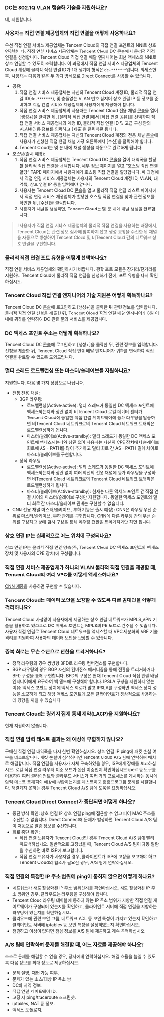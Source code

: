 ### DC는 802.1Q VLAN 캡슐화 기술을 지원하나요?

네, 지원합니다.

### 사용자는 직접 연결 제공업체의 직접 연결을 어떻게 사용하나요?

우선 직접 연결 서비스 제공업체는 Tencent Cloud의 직접 연결 포인트와 NNI로 상호 연결합니다. 직접 연결 서비스 제공업체는 Tencent Cloud DC [콘솔](https://console.cloud.tencent.com/dc/dc)에서 물리적 직접 연결을 신청합니다. Tencent Cloud 직접 연결 배달 엔지니어는 회선 액세스와 NNI로 상호 연결할 수 있도록 조력합니다. 이 과정에서 직접 연결 서비스 제공업체의 Tencent Cloud 계정에 물리적 직접 연결 ID가 1개 생기며 형식은 `dc-*******`입니다.
액세스한 후, 사용자는 다음과 같은 두 가지 방식으로 Direct Connect를 사용할 수 있습니다.

- 공유:
  1. 직접 연결 서비스 제공업체는 자신의 Tencent Cloud 계정 ID, 물리적 직접 연결 ID(`dc-*******`), 및 충돌없는 VLAN 번호 심지어 상호 연결 IP 등 정보를 준비하고 직접 연결 서비스 제공업체의 사용자에게 제공해야 합니다.
  2. 직접 연결 서비스 제공업체의 사용자는 Tencent Cloud 전용 채널 [콘솔](https://console.cloud.tencent.com/dc/dcConn)을 열어 [생성+]을 클릭한 뒤, [물리적 직접 연결]에서 [직접 연결 공유]를 선택하여 직접 연결 서비스 제공업체의 계정 ID, 물리적 직접 연결 ID 및 고급 구성 안의 VLANID 등 정보를 입력하고 [제출]을 클릭하면 됩니다.
  3. 직접 연결 서비스 제공업체는 자신의 Tencent Cloud 계정의 전용 채널 [콘솔](https://console.cloud.tencent.com/dc/dcConn)에 사용자가 신청한 직접 연결 채널 가장 오른쪽에서 [수신]을 클릭해야 합니다.
  4. Tencent Cloud는 몇 분 내에 채널 생성을 자동으로 완료하게 됩니다.
- 호스팅(출시 예정): 
  1. 직접 연결 서비스 제공업체는 Tencent Cloud DC [콘솔](https://console.cloud.tencent.com/dc/dc)을 열어 대역폭을 할당할 물리적 직접 연결을 선택합니다. 세부 정보 페이지를 열고 “호스팅 직접 연결 할당” TAPD 페이지에서 사용자에게 호스팅 직접 연결을 할당합니다. 이 과정에서 직접 연결 서비스 제공업체는 사용자의 Tencent Cloud 계정 ID, VLAN, 대역폭, 상호 연결 IP 등을 입력해야 합니다.
  2. 사용자는 Tencent Cloud DC [콘솔](https://console.cloud.tencent.com/dc/dc)을 열고 물리적 직접 연결 리스트 페이지에서 직접 연결 서비스 제공업체가 할당한 호스팅 직접 연결을 찾아 관련 정보를 확인한 뒤, [수신]을 클릭합니다.
  3. 사용자가 채널을 생성하면, Tencent Cloud는 몇 분 내에 채널 생성을 완료합니다.
>! 사용자가 직접 연결 서비스 제공업체의 물리적 직접 연결을 사용하는 과정에서, Tencent Cloud는 관련 정보 심사에 참여하지 않고 생성 요청을 수신한 뒤 채널을 자동으로 생성하여 Tencent Cloud 및 비Tencent Cloud 간의 네트워크 상호 연결을 구현합니다.

### 물리적 직접 연결 포트 유형을 어떻게 선택하나요?

직접 연결 서비스 제공업체와 확인하시기 바랍니다. 광학 포트 모듈은 장거리/단거리를 지원하니 Tencent Cloud에 물리적 직접 연결을 신청하기 전에, 포트 유형을 다시 확인하십시오.

### Tencent Cloud 직접 연결 엔지니어의 기술 지원은 어떻게 획득하나요?

Tencent Cloud DC [콘솔](https://console.cloud.tencent.com/dc/dc)에 로그인하고 [생성+]을 클릭한 뒤 관련 정보를 입력합니다. 물리적 직접 연결 신청을 제출한 뒤, Tencent Cloud 직접 연결 배달 엔지니어가 3일 이내에 귀하를 연락하여 DC 관련 문의 서비스를 제공합니다.

### DC 액세스 포인트 주소는 어떻게 획득하나요?

Tencent Cloud DC [콘솔](https://console.cloud.tencent.com/dc/dc)에 로그인하고 [생성+]을 클릭한 뒤, 관련 정보를 입력합니다. 신청을 제출한 뒤, Tencent Cloud 직접 연결 배달 엔지니어가 귀하를 연락하여 직접 연결을 완료할 수 있도록 도와드립니다.

### 멀티 스레드 로드밸런싱 또는 마스터/슬레이브를 지원하나요?

지원합니다. 다음 몇 가지 상황으로 나뉩니다.

- 전통 전용 채널:
  - BGP 라우팅:
    - 로드밸런싱(Active-active): 멀티 스레드가 동일한 DC 액세스 포인트에 액세스되는지와 상관 없이 비Tencent Cloud 로컬 데이터 센터가 Tencent Cloud에 동일한 직접 연결 게이트웨이에 등가 라우팅을 발송하면 비Tencent Cloud 네트워크로의 Tencent Cloud 네트워크 트래픽은 로드밸런싱하게 됩니다.
    - 마스터/슬레이브(Active-standby): 멀티 스레드가 동일한 DC 액세스 포인트에 액세스되는지와 상관 없이 사용자는 자신의 CPE 장치에서 슬레이브 회로에 AS - PATH를 많이 추가하고 멀티 회로 간 AS - PATH 길이 차이로 마스터/슬레이브를 구현합니다.
  - 정적 라우팅:
    - 로드밸런싱(Active-active): 멀티 스레드가 동일한 DC 액세스 포인트에 액세스되는지와 상관 없이 여러 회선의 전용 채널에 등가 라우팅을 구성하면 비Tencent Cloud 네트워크로의 Tencent Cloud 네트워크 트래픽은 로드밸런싱하게 됩니다.
    - 마스터/슬레이브(Active-standby): 현재는 다른 액세스 포인트 간 직접 연결 사이의 마스터/슬레이브 구성만 지원합니다. 동일한 액세스 포인트의 멀티 회로 간 마스터/슬레이브 관계는 구현할 수 없습니다.
- CNN 전용 채널(마스터/슬레이브, 부하 기능은 출시 예정):
  CNN은 라우팅 우선 순위로 마스터/슬레이브, 부하 관계를 구현합니다. CNN에 다른 라우팅 간의 우선 순위를 구성하고 상태 검사 구성을 통해 라우팅 전환을 트리거하기만 하면 됩니다.

### 상호 연결 IP는 실제적으로 어느 위치에 구성되나요?

상호 연결 IP는 물리적 직접 연결 양측(즉, Tencent Cloud DC 액세스 포인트의 액세스 장치 및 사용자의 CPE 장치)에 구성됩니다.

### 직접 연결 서비스 제공업체가 하나의 VLAN 물리적 직접 연결을 제공할 때, Tencent Cloud의 여러 VPC를 어떻게 액세스하나요?

[CNN 제품](https://cloud.tencent.com/product/ccn)을 사용하면 구현할 수 있습니다.

### Tencent Cloud는 데이터 보안을 보장할 수 있도록 다른 임대인을 어떻게 격리하나요?

Tencent Cloud 사설망이 사용자에게 제공하는 상호 연결 네트워크가 MPLS_VPN 기술을 활용하고 있으므로 DC 액세스 포인트는 MPLS의 PE 노드로 간주될 수 있습니다. 사용자 직접 연결로 Tencent Cloud 네트워크를 액세스할 때 VPC 세분화의 VRF 기술 격리를 지원하여 사용자의 데이터 보안을 보장할 수 있습니다.

### 중복 회로는 무슨 수단으로 전환을 트리거하나요?
  - 정적 라우팅의 경우 쌍방향 BFD로 라우팅 컨버전스를 구현합니다.
  - BGP 라우팅의 경우 BGP 자신의 컨버전스 메커니즘을 통해 전환을 트리거하거나 BFD 구성을 통해 구현합니다. BFD의 구성은 현재 Tencent Cloud 직접 연결 배달 엔지니어에게 요구하여 백 엔드에 구성해야 합니다.
IPSLA 구성을 지원하지 않는 이유: 액세스 포인트 장치에 액세스 회로가 많고 IPSLA를 구성하면 액세스 장치 성능을 소모하게 되고 해당 액세스 포인트의 모든 클라이언트가 정상적으로 사용하는데 영향을 끼칠 수 있습니다.

### Tencent Cloud는 링키지 집계 통제 계약(LACP)을 지원하나요?

현재 지원하지 않습니다.

### 직접 연결 압력 테스트 결과는 왜 예상에 부합하지 않나요?

구매한 직접 연결 대역폭을 다시 한번 확인하십시오.
상호 연결 IP ping에 패킷 손실 여부를 테스트합니다. 패킷 손실이 심각하다면 Tencent Cloud A/S 팀에 연락하여 배치로 해결합니다. 직접 연결을 사용자가 자체 구축하였을 경우, ISP에게 장애를 보고하십시오.
로컬 직접 연결 라우터 이중 모드가 완전 이중인지 확인하십시오
iperf 등 도구를 이용하여 여러 클라이언트와 클라우드 서비스가 여러 개의 프로세스를 게시하는 동시에 압력 테스트 트래픽이 예상에 부합하는지를 테스트하고 응용프로그램 문제를 해결합니다.
해결되지 못하는 경우 Tencent Cloud A/S 팀에 도움을 요청하십시오.

### Tencent Cloud Direct Connect가 중단되면 어떻게 하나요?

- 중단 방식 확인:
  상호 연결 IP 상호 연결 ping에 접근할 수 없고 피어 MAC 주소를 수신할 수 없습니다. Direct Connect에 문제가 발생하면 Tencent Cloud A/S 팀이 자동으로 알람 정보를 수신합니다.
- 회로 중단 확인:
   - 직접 연결 보유자가 Tencent Cloud인 경우 Tencent Cloud A/S 팀에 빨리 피드백하십시오. 일반적으로 고장났을 때, Tencent Cloud A/S 팀이 자동 알람을 수신하면 바로 ISP에 보고합니다.
   - 직접 연결 보유자가 사용자일 경우, 클라이언트가 ISP에 고장을 보고해야 하고 Tencent Cloud의 협조가 필요한 경우, A/S 팀에 연락하십시오.

### 직접 연결의 특정한 IP 주소 범위에 ping이 통하지 않으면 어떻게 하나요?

- 네트워크가 새로 활성화된 IP 주소 범위인지를 확인하십시오. 새로 활성화된 IP 주소 범위인 경우, 클라우드는 라우팅을 구성해야 합니다.
- Tencent Cloud 라우팅 테이블에 통하지 않는 IP 주소 범위가 지향한 직접 연결 게이트웨이가 구성되어 있는지를 확인하고, 클라이언트 서버에 직접 연결을 지향하는라우팅이 있는지를 확인하십시오.
- 클라우드에 관련 보안 그룹, 네트워크 ACL 등 보안 특성이 가지고 있는지 확인하고 클라이언트 서버에 iptables 등 보안 특성을 설정하였는지 확인하십시오.
- 점검하고 이상이 없다면 점검 정보를 A/S 팀에 제공하고 계속 추적하십시오.

### A/S 팀에 연락하여 문제를 해결할 때, 어느 자료를 제공해야 하나요?

스스로 문제를 해결할 수 없을 경우, 당사에게 연락하십시오. 해결 효율을 높일 수 있도록 다음 정보를 최대 정도로 제공하십시오.

- 문제 설명, 재현 가능 여부.
- 문제가 있는 소스/대상 IP 주소 쌍
- DC의 지역 정보.
- 직접 연결 게이트웨이 ID.
- 고장 시 ping/traceroute 스크린샷.
- iptables, NAT 등 정보.
- 액세스 토폴로지.


